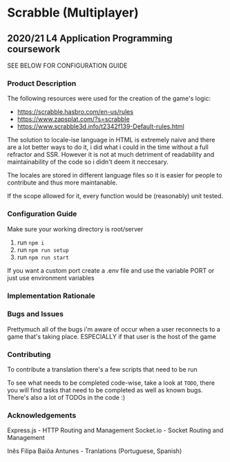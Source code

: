 # Scrabble (Multiplayer)
## 2020/21 L4 Application Programming coursework

SEE BELOW FOR CONFIGURATION GUIDE

### Product Description

The following resources were used for the creation of the game's logic:
* https://scrabble.hasbro.com/en-us/rules
* https://www.zapsplat.com/?s=scrabble
* https://www.scrabble3d.info/t2342f139-Default-rules.html


The solution to locale-ise language in HTML is extremely naive and there are a lot better ways to do it, i did what i could in the time without a full refractor and SSR.
However it is not at much detriment of readability and maintainability of the code so i didn't deem it neccesary.

The locales are stored in different language files so it is easier for people to contribute and thus more maintanable.

If the scope allowed for it, every function would be (reasonably) unit tested. 

### Configuration Guide

Make sure your working directory is root/server

1. run ```npm i```
2. run ```npm run setup```
3. run ```npm run start```

If you want a custom port create a .env file and use the variable PORT
or just use environment variables

### Implementation Rationale


### Bugs and Issues

Prettymuch all of the bugs i'm aware of occur when a user reconnects to a game that's taking place. ESPECIALLY if that user is the host of the game

### Contributing

To contribute a translation there's a few scripts that need to be run

To see what needs to be completed code-wise, take a look at `TODO`, there you will find tasks that need to be completed as well as known bugs. There's also a lot of TODOs in the code :)

### Acknowledgements

Express.js - HTTP Routing and Management
Socket.io - Socket Routing and Management

Inês Filipa Baiõa Antunes - Tranlations (Portuguese, Spanish)

